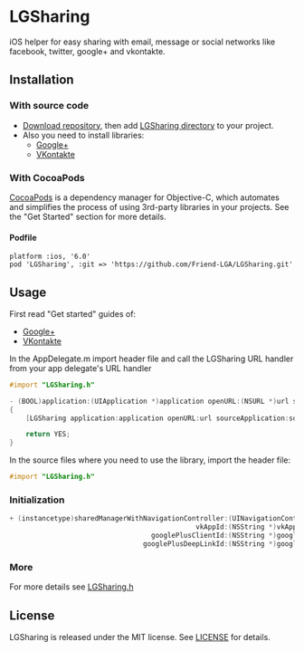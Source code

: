 # LGSharing

iOS helper for easy sharing with email, message or social networks like facebook, twitter, google+ and vkontakte. 

## Installation

### With source code

- [Download repository](https://github.com/Friend-LGA/LGSharing/archive/master.zip), then add [LGSharing directory](https://github.com/Friend-LGA/LGSharing/blob/master/LGSharing/) to your project.
- Also you need to install libraries:
  - [Google+](https://developers.google.com/+/mobile/ios/)
  - [VKontakte](https://github.com/VKCOM/vk-ios-sdk)

### With CocoaPods

[CocoaPods](http://cocoapods.org/) is a dependency manager for Objective-C, which automates and simplifies the process of using 3rd-party libraries in your projects. See the "Get Started" section for more details.

#### Podfile

```
platform :ios, '6.0'
pod 'LGSharing', :git => 'https://github.com/Friend-LGA/LGSharing.git'
```

## Usage

First read "Get started" guides of:
- [Google+](https://developers.google.com/+/mobile/ios/getting-started)
- [VKontakte](http://vk.com/dev/ios_sdk)

In the AppDelegate.m import header file and call the LGSharing URL handler from your app delegate's URL handler

```objective-c
#import "LGSharing.h"

- (BOOL)application:(UIApplication *)application openURL:(NSURL *)url sourceApplication:(NSString *)sourceApplication annotation:(id)annotation
{
    [LGSharing application:application openURL:url sourceApplication:sourceApplication annotation:annotation];

    return YES;
}
```

In the source files where you need to use the library, import the header file:

```objective-c
#import "LGSharing.h"
```

### Initialization

```objective-c
+ (instancetype)sharedManagerWithNavigationController:(UINavigationController *)navigationController
                                              vkAppId:(NSString *)vkAppId               // pass nil if you don't want to use it
                                   googlePlusClientId:(NSString *)googlePlusClientId    // pass nil if you don't want to use it
                                 googlePlusDeepLinkId:(NSString *)googlePlusDeepLinkId; // pass nil if you don't want to use it
```

### More

For more details see [LGSharing.h](https://github.com/Friend-LGA/LGSharing/blob/master/LGSharing/LGSharing.h)

## License

LGSharing is released under the MIT license. See [LICENSE](https://raw.githubusercontent.com/Friend-LGA/LGSharing/master/LICENSE) for details.
